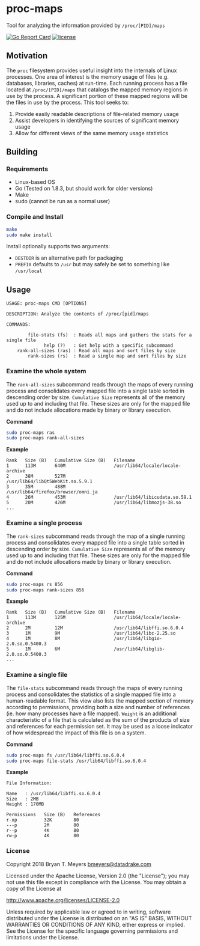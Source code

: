 # proc-maps
Tool for analyzing the information provided by `/proc/[PID]/maps`

[![Go Report Card](https://goreportcard.com/badge/github.com/DataDrake/proc-maps)](https://goreportcard.com/report/github.com/DataDrake/proc-maps) [![license](https://img.shields.io/github/license/DataDrake/proc-maps.svg)]() 

## Motivation

The `proc` filesystem provides useful insight into the internals of Linux processes. One area of interest is the memory usage of files (e.g. databases, libraries, caches) at run-time. Each running process has a file located at `/proc/[PID]/maps` that catalogs the mapped memory regions in use by the process. A significant portion of these mapped regions will be the files in use by the process. This tool seeks to:

1. Provide easily readable descriptions of file-related memory usage
2. Assist developers in identifying the sources of significant memory usage
3. Allow for different views of the same memory usage statistics

## Building

### Requirements

* Linux-based OS 
* Go (Tested on 1.8.3, but should work for older versions)
* Make
* sudo (cannot be run as a normal user)

### Compile and Install

```bash
make
sudo make install
```

Install optionally supports two arguments:

* `DESTDIR` is an alternative path for packaging
* `PREFIX` defaults to `/usr` but may safely be set to something like `/usr/local`

## Usage

```
USAGE: proc-maps CMD [OPTIONS]

DESCRIPTION: Analyze the contents of /proc/[pid]/maps

COMMANDS:

        file-stats (fs)  : Reads all maps and gathers the stats for a single file
              help (?)   : Get help with a specific subcommand
    rank-all-sizes (ras) : Read all maps and sort files by size
        rank-sizes (rs)  : Read a single map and sort files by size
```

### Examine the whole system

The `rank-all-sizes` subcommand reads through the maps of every running process and consolidates every mapped file into a single table sorted in descending order by size. `Cumulative Size` represents all of the memory used up to and including that file. These sizes are only for the mapped file and do not include allocations made by binary or library execution.

**Command**
```bash
sudo proc-maps ras
sudo proc-maps rank-all-sizes
```

**Example**
```
Rank   Size (B)   Cumulative Size (B)   Filename
1      113M       640M                  /usr/lib64/locale/locale-archive
2      38M        527M                  /usr/lib64/libQt5WebKit.so.5.9.1
3      35M        488M                  /usr/lib64/firefox/browser/omni.ja
4      26M        453M                  /usr/lib64/libicudata.so.59.1
5      20M        426M                  /usr/lib64/libmozjs-38.so
...
```

### Examine a single process

The `rank-sizes` subcommand reads through the map of a single running process and consolidates every mapped file into a single table sorted in descending order by size. `Cumulative Size` represents all of the memory used up to and including that file. These sizes are only for the mapped file and do not include allocations made by binary or library execution.

**Command**
```bash
sudo proc-maps rs 856
sudo proc-maps rank-sizes 856
```

**Example**
```
Rank   Size (B)   Cumulative Size (B)   Filename
1      113M       125M                  /usr/lib64/locale/locale-archive
2      2M         12M                   /usr/lib64/libffi.so.6.0.4
3      1M         9M                    /usr/lib64/libc-2.25.so
4      1M         8M                    /usr/lib64/libgio-2.0.so.0.5400.3
5      1M         6M                    /usr/lib64/libglib-2.0.so.0.5400.3
...
```

### Examine a single file

The `file-stats` subcommand reads through the maps of every running process and consolidates the statistics of a single mapped file into a human-readable format. This view also lists the mapped section of memory according to permissions, providing both a size and number of references (ie. how many processes have a file mapped). `Weight` is an additional characteristic of a file that is calculated as the sum of the products of size and references for each permission set. It may be used as a loose indicator of how widespread the impact of this file is on a system.

**Command**
```bash
sudo proc-maps fs /usr/lib64/libffi.so.6.0.4
sudo proc-maps file-stats /usr/lib64/libffi.so.6.0.4
```

**Example**
```
File Information:

Name   : /usr/lib64/libffi.so.6.0.4
Size   : 2MB
Weight : 170MB

Permissions   Size (B)   References
r-xp          32K        80
---p          2M         80
r--p          4K         80
rw-p          4K         80
```

### License

Copyright 2018 Bryan T. Meyers <bmeyers@datadrake.com>

Licensed under the Apache License, Version 2.0 (the "License");
you may not use this file except in compliance with the License.
You may obtain a copy of the License at

http://www.apache.org/licenses/LICENSE-2.0

Unless required by applicable law or agreed to in writing, software
distributed under the License is distributed on an "AS IS" BASIS,
WITHOUT WARRANTIES OR CONDITIONS OF ANY KIND, either express or implied.
See the License for the specific language governing permissions and
limitations under the License.
